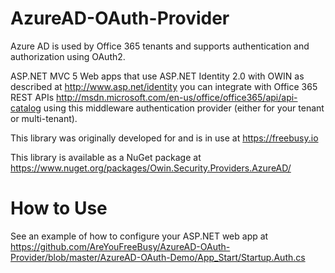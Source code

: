 AzureAD-OAuth-Provider
======================

Azure AD is used by Office 365 tenants and supports authentication and authorization using OAuth2. 

ASP.NET MVC 5 Web apps that use ASP.NET Identity 2.0 with OWIN as described at 
http://www.asp.net/identity you can integrate with Office 365 REST APIs 
http://msdn.microsoft.com/en-us/office/office365/api/api-catalog 
using this middleware authentication provider (either for your tenant or multi-tenant). 

This library was originally developed for and is in use at https://freebusy.io

This library is available as a NuGet package at https://www.nuget.org/packages/Owin.Security.Providers.AzureAD/

How to Use
======================
See an example of how to configure your ASP.NET web app at https://github.com/AreYouFreeBusy/AzureAD-OAuth-Provider/blob/master/AzureAD-OAuth-Demo/App_Start/Startup.Auth.cs